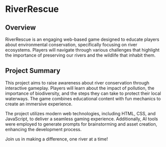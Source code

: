 # RiverRescue

## Overview
RiverRescue is an engaging web-based game designed to educate players about environmental conservation, specifically focusing on river ecosystems. Players will navigate through various challenges that highlight the importance of preserving our rivers and the wildlife that inhabit them.

## Project Summary
This project aims to raise awareness about river conservation through interactive gameplay. Players will learn about the impact of pollution, the importance of biodiversity, and the steps they can take to protect their local waterways. The game combines educational content with fun mechanics to create an immersive experience. 

The project utilizes modern web technologies, including HTML, CSS, and JavaScript, to deliver a seamless gaming experience. Additionally, AI tools were employed to generate prompts for brainstorming and asset creation, enhancing the development process. 

Join us in making a difference, one river at a time!
